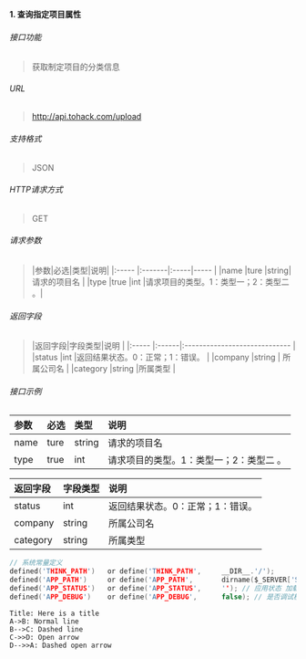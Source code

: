**1\. 查询指定项目属性**
###### 接口功能
> 获取制定项目的分类信息

###### URL
> http://api.tohack.com/upload

###### 支持格式
> JSON

###### HTTP请求方式
> GET

###### 请求参数
> |参数|必选|类型|说明|
|:-----  |:-------|:-----|-----                               |
|name    |ture    |string|请求的项目名                          |
|type    |true    |int   |请求项目的类型。1：类型一；2：类型二 。|

###### 返回字段
> |返回字段|字段类型|说明                              |
|:-----   |:------|:-----------------------------   |
|status   |int    |返回结果状态。0：正常；1：错误。   |
|company  |string | 所属公司名                      |
|category |string |所属类型                         |

###### 接口示例

|参数|必选|类型|说明|
|:----- |:------- |:----- |:----- |
|name |ture |string|请求的项目名 |
|type |true |int |请求项目的类型。1：类型一；2：类型二 。|

|返回字段|字段类型|说明 |
|:----- |:------ |:----------------------------- |
|status | int |返回结果状态。0：正常；1：错误。 |
|company | string | 所属公司名 |
|category | string |所属类型 |

~~~c
// 系统常量定义
defined('THINK_PATH')   or define('THINK_PATH',     __DIR__.'/');
defined('APP_PATH')     or define('APP_PATH',       dirname($_SERVER['SCRIPT_FILENAME']).'/');
defined('APP_STATUS')   or define('APP_STATUS',     ''); // 应用状态 加载对应的配置文件
defined('APP_DEBUG')    or define('APP_DEBUG',      false); // 是否调试模式
~~~

```sequence
Title: Here is a title
A->B: Normal line
B-->C: Dashed line
C->>D: Open arrow
D-->>A: Dashed open arrow
```

